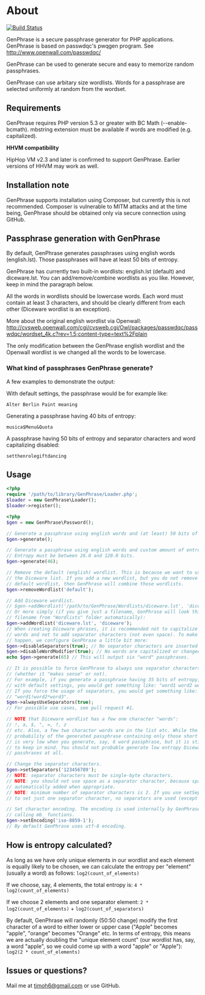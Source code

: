 About
=====

[![Build Status](https://secure.travis-ci.org/timoh6/GenPhrase.png)](http://travis-ci.org/timoh6/GenPhrase)

GenPhrase is a secure passphrase generator for PHP applications. GenPhrase is
based on passwdqc's pwqgen program. See http://www.openwall.com/passwdqc/

GenPhrase can be used to generate secure and easy to memorize random
passphrases.

GenPhrase can use arbitary size wordlists. Words for a passphrase are selected
uniformly at random from the wordset.


Requirements
------------

GenPhrase requires PHP version 5.3 or greater with BC Math (--enable-bcmath).
mbstring extension must be available if words are modified (e.g. capitalized).

__HHVM compatibility__

HipHop VM v2.3 and later is confirmed to support GenPhrase. Earlier versions
of HHVM may work as well.


Installation note
-----------------

GenPhrase supports installation using Composer, but currently this is not
recommended. Composer is vulnerable to MITM attacks and at the time being,
GenPhrase should be obtained only via secure connection using GitHub.


Passphrase generation with GenPhrase
------------------------------------

By default, GenPhrase generates passphrases using english words (english.lst).
Those passphrases will have at least 50 bits of entropy.

GenPhrase has currently two built-in wordlists: english.lst (default) and
diceware.lst. You can add/remove/combine wordlists as you like.
However, keep in mind the paragraph below.

All the words in wordlists should be lowercase words. Each word must contain
at least 3 characters, and should be clearly different from each other
(Diceware wordlist is an exception).

More about the original english wordlist via Openwall:
http://cvsweb.openwall.com/cgi/cvsweb.cgi/Owl/packages/passwdqc/passwdqc/wordset_4k.c?rev=1.5;content-type=text%2Fplain

The only modification between the GenPhrase english wordlist and the Openwall
wordlist is we changed all the words to be lowercase.

### What kind of passphrases GenPhrase generate?

A few examples to demonstrate the output:

With default settings, the passphrase would be for example like:

    Alter Berlin Paint meaning

Generating a passphrase having 40 bits of entropy:

    musica$Menu&Quota

A passphrase having 50 bits of entropy and separator characters and word
capitalizing disabled:

    setthenrolegiftdancing


Usage
-----

``` php
<?php
require '/path/to/library/GenPhrase/Loader.php';
$loader = new GenPhrase\Loader();
$loader->register();
```
``` php
<?php
$gen = new GenPhrase\Password();

// Generate a passphrase using english words and (at least) 50 bits of entropy.
$gen->generate();

// Generate a passphrase using english words and custom amount of entropy.
// Entropy must be between 26.0 and 120.0 bits.
$gen->generate(46);

// Remove the default (english) wordlist. This is because we want to use only
// the Diceware list. If you add a new wordlist, but you do not remove the
// default wordlist, then GenPhrase will combine those wordlists.
$gen->removeWordlist('default');

// Add Diceware wordlist.
// $gen->addWordlist('/path/to/GenPhrase/Wordlists/diceware.lst', 'diceware');
// Or more simply (if you give just a filename, GenPhrase will look this
// filename from "Wordlists" folder automatically):
$gen->addWordlist('diceware.lst', 'diceware');
// When creating Diceware phrases, it is recommended not to capitalize any
// words and not to add separator characters (not even space). To make that
// happen, we configure GenPhrase a little bit more:
$gen->disableSeparators(true); // No separator characters are inserted
$gen->disableWordModifier(true); // No words are capitalized or changed to lower case (words are not modified)
echo $gen->generate(65) // This will output six "word" passphrases.

// It is possible to force GenPhrase to always use separator characters
// (whether it "makes sense" or not).
// For example, if you generate a passphrase having 35 bits of entropy,
// with default settings, you would get something like: "word1 word2 word3".
// If you force the usage of separators, you would get something like:
// "word1!word2*word3".
$gen->alwaysUseSeparators(true);
// For possible use cases, see pull request #1.

// NOTE that Diceware wordlist has a few one character "words":
// !, a, $, ", =, ?, z
// etc. Also, a few two character words are in the list etc. While the
// probability of the generated passphrase containing only those short "words"
// is very low when you generate, say, 6 word passphrase, but it is still good
// to keep in mind. You should not probable generate low entropy Diceware
// passhrases at all.

// Change the separator characters.
$gen->setSeparators('123456789');
// NOTE: separator characters must be single-byte characters.
// NOTE: you should not use space as a separator character, because space is
// automatically added when appropriate.
// NOTE: minimum number of separator characters is 2. If you use setSeparators()
// to set just one separator character, no separators are used (except ' ').

// Set character encoding. The encoding is used internally by GenPhrase when
// calling mb_ functions.
$gen->setEncoding('iso-8859-1');
// By default GenPhrase uses utf-8 encoding.
```


How is entropy calculated?
--------------------------

As long as we have only unique elements in our wordlist and each element is
equally likely to be chosen, we can calculate the entropy per "element"
(usually a word) as follows:
`log2(count_of_elements)`

If we choose, say, 4 elements, the total entropy is:
`4 * log2(count_of_elements)`

If we choose 2 elements and one separator element:
`2 * log2(count_of_elements)` + `log2(count_of_separators)`

By default, GenPhrase will randomly (50:50 change) modify the first character of
a word to either lower or upper case
("Apple" becomes "apple", "orange" becomes "Orange" etc. In terms of
entropy, this means we are actually doubling the "unique element count" (our
wordlist has, say, a word "apple", so we could come up with a word "apple" or
"Apple"):
`log2(2 * count_of_elements)`


Issues or questions?
--------------------

Mail me at timoh6@gmail.com or use GitHub.
